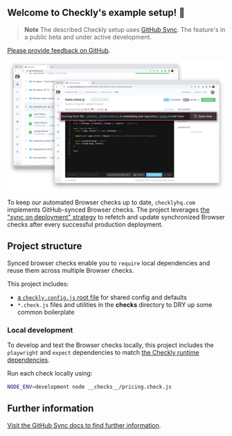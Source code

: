 ## Welcome to Checkly's example setup! 👋

> **Note**
> The described Checkly setup uses [GitHub Sync](https://www.checklyhq.com/docs/browser-checks/github-code-sync/). The feature's in a public beta and under active development.

[Please provide feedback on GitHub](https://github.com/orgs/checkly/discussions/3).

![Checkly dashboard showing synced checks](./screenshot.png)

To keep our automated Browser checks up to date, `checklyhq.com` implements GitHub-synced Browser checks. The project leverages [the "sync on deployment" strategy](https://www.checklyhq.com/docs/browser-checks/github-code-sync/#sync-on-deployment) to refetch and update synchronized Browser checks after every successful production deployment.

## Project structure

Synced browser checks enable you to `require` local dependencies and reuse them across multiple Browser checks.

This project includes:

- [a `checkly.config.js` root file](https://github.com/checkly/checklyhq.com/blob/main/checkly.config.js) for shared config and defaults
- `*.check.js` files and utilities in the __checks__ directory to DRY up some common boilerplate

### Local development

To develop and test the Browser checks locally, this project includes the `playwright` and `expect` dependencies to match [the Checkly runtime dependencies](https://www.checklyhq.com/docs/runtimes/specs/).

Run each check locally using:

```bash
NODE_ENV=development node __checks__/pricing.check.js
```

## Further information

[Visit the GitHub Sync docs to find further information](https://www.checklyhq.com/docs/browser-checks/github-code-sync/).
